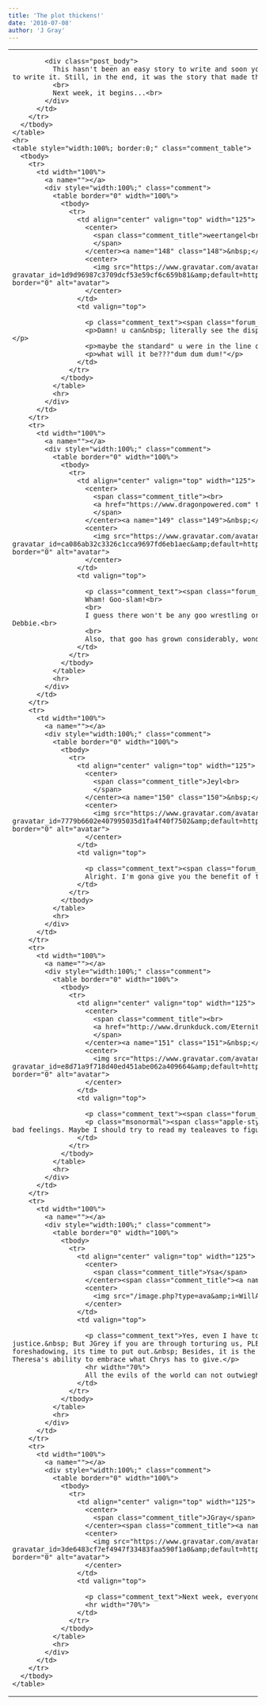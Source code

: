 ```yaml
---
title: 'The plot thickens!'
date: '2010-07-08'
author: 'J Gray'
---
```


<div>
    <table border="0" class="post">
      <tbody>
        <tr>
          <td>
            
            <div class="post_body">
              This hasn't been an easy story to write and soon you'll all find out why. Honestly, I've questioned not only my ability to write the story but my right to write it. Still, in the end, it was the story that made the most sense. The story that had to be told.<br>
              <br>
              Next week, it begins...<br>
            </div>
          </td>
        </tr>
      </tbody>
    </table>
    <hr>
    <table style="width:100%; border:0;" class="comment_table">
      <tbody>
        <tr>
          <td width="100%">
            <a name=""></a>
            <div style="width:100%;" class="comment">
              <table border="0" width="100%">
                <tbody>
                  <tr>
                    <td align="center" valign="top" width="125">
                      <center>
                        <span class="comment_title">weertangel<br>
                        </span>
                      </center><a name="148" class="148">&nbsp;</a><br>
                      <center>
                        <img src="https://www.gravatar.com/avatar.php?gravatar_id=1d9d96987c3709dcf53e59cf6c659b81&amp;default=http%3A%2F%2Fmysteriesofthearcana.com%2Ftemplates%2Fmain%2Fimages%2Favatar.gif&amp;size=80&amp;rating=g" border="0" alt="avatar">
                      </center>
                    </td>
                    <td valign="top">
                      
                      <p class="comment_text"><span class="forum_info">Guest post by "weertangel"</span><br></p>
                      <p>Damn! u can&nbsp; literally see the dispair drip off of her!! can't wait to see how debbie died to make her so fearful of remembering it..</p>
                      <p>maybe the standard" u were in the line of fire"&nbsp; or the uncommon "i just followed orders"??</p>
                      <p>what will it be???"dum dum dum!"</p>
                    </td>
                  </tr>
                </tbody>
              </table>
              <hr>
            </div>
          </td>
        </tr>
        <tr>
          <td width="100%">
            <a name=""></a>
            <div style="width:100%;" class="comment">
              <table border="0" width="100%">
                <tbody>
                  <tr>
                    <td align="center" valign="top" width="125">
                      <center>
                        <span class="comment_title"><br>
                        <a href="https://www.dragonpowered.com" target="_blank">JD</a><br>
                        </span>
                      </center><a name="149" class="149">&nbsp;</a><br>
                      <center>
                        <img src="https://www.gravatar.com/avatar.php?gravatar_id=ca086ab32c3326c1cca9697fd6eb1aec&amp;default=http%3A%2F%2Fmysteriesofthearcana.com%2Ftemplates%2Fmain%2Fimages%2Favatar.gif&amp;size=80&amp;rating=g" border="0" alt="avatar">
                      </center>
                    </td>
                    <td valign="top">
                      
                      <p class="comment_text"><span class="forum_info">Guest post by "JD"</span><br>
                      Wham! Goo-slam!<br>
                      <br>
                      I guess there won't be any goo wrestling or jello shots.&nbsp; Theresa is too upset to fight any further, so yeah, need to see what happened to Debbie.<br>
                      <br>
                      Also, that goo has grown considerably, wonder what it's been eating.<br></p>
                    </td>
                  </tr>
                </tbody>
              </table>
              <hr>
            </div>
          </td>
        </tr>
        <tr>
          <td width="100%">
            <a name=""></a>
            <div style="width:100%;" class="comment">
              <table border="0" width="100%">
                <tbody>
                  <tr>
                    <td align="center" valign="top" width="125">
                      <center>
                        <span class="comment_title">Jeyl<br>
                        </span>
                      </center><a name="150" class="150">&nbsp;</a><br>
                      <center>
                        <img src="https://www.gravatar.com/avatar.php?gravatar_id=7779b6602e407995035d1fa4f40f7502&amp;default=http%3A%2F%2Fmysteriesofthearcana.com%2Ftemplates%2Fmain%2Fimages%2Favatar.gif&amp;size=80&amp;rating=g" border="0" alt="avatar">
                      </center>
                    </td>
                    <td valign="top">
                      
                      <p class="comment_text"><span class="forum_info">Guest post by "Jeyl"</span><br>
                      Alright. I'm gona give you the benefit of the doubt on this one. Let's see what we can see.</p>
                    </td>
                  </tr>
                </tbody>
              </table>
              <hr>
            </div>
          </td>
        </tr>
        <tr>
          <td width="100%">
            <a name=""></a>
            <div style="width:100%;" class="comment">
              <table border="0" width="100%">
                <tbody>
                  <tr>
                    <td align="center" valign="top" width="125">
                      <center>
                        <span class="comment_title"><br>
                        <a href="http://www.drunkduck.com/Eternity_Dreams/index.php" target="_blank">Mitaukano</a><br>
                        </span>
                      </center><a name="151" class="151">&nbsp;</a><br>
                      <center>
                        <img src="https://www.gravatar.com/avatar.php?gravatar_id=e8d71a9f718d40ed451abe062a409664&amp;default=http%3A%2F%2Fmysteriesofthearcana.com%2Ftemplates%2Fmain%2Fimages%2Favatar.gif&amp;size=80&amp;rating=g" border="0" alt="avatar">
                      </center>
                    </td>
                    <td valign="top">
                      
                      <p class="comment_text"><span class="forum_info">Guest post by "Mitaukano"</span><br></p>
                      <p class="msonormal"><span class="apple-style-span"><span style="font-size:13.5pt; line-height:115%;font-family:">Oh man.... I have hunches and bad feelings. Maybe I should try to read my tealeaves to figure this one. Man Keith's artwork just keeps getting more phenomenal.</span></span></p>
                    </td>
                  </tr>
                </tbody>
              </table>
              <hr>
            </div>
          </td>
        </tr>
        <tr>
          <td width="100%">
            <a name=""></a>
            <div style="width:100%;" class="comment">
              <table border="0" width="100%">
                <tbody>
                  <tr>
                    <td align="center" valign="top" width="125">
                      <center>
                        <span class="comment_title">Ysa</span>
                      </center><span class="comment_title"><a name="152" class="152">&nbsp;</a></span><br>
                      <center>
                        <img src="/image.php?type=ava&amp;i=WillAv.jpg" border="0" alt="image">
                      </center>
                    </td>
                    <td valign="top">
                      
                      <p class="comment_text">Yes, even I have to admit Keith is disgustingly talented.&nbsp; Nice job on the coloring, it truely does the line art justice.&nbsp; But JGrey if you are through torturing us, PLEASE let us know what&nbsp; happened to Debbie!&nbsp; You are just being a tease with all this foreshadowing, its time to put out.&nbsp; Besides, it is the love losts that defines the love nows.&nbsp; And I'm curious to see how this love lost impacts Theresa's ability to embrace what Chrys has to give.</p>
                      <hr width="70%">
                      All the evils of the world can not outwiegh one act of kindness.
                    </td>
                  </tr>
                </tbody>
              </table>
              <hr>
            </div>
          </td>
        </tr>
        <tr>
          <td width="100%">
            <a name=""></a>
            <div style="width:100%;" class="comment">
              <table border="0" width="100%">
                <tbody>
                  <tr>
                    <td align="center" valign="top" width="125">
                      <center>
                        <span class="comment_title">JGray</span>
                      </center><span class="comment_title"><a name="153" class="153">&nbsp;</a></span><br>
                      <center>
                        <img src="https://www.gravatar.com/avatar.php?gravatar_id=3de6483cf7ef4947f33483faa590f1a0&amp;default=http%3A%2F%2Fmysteriesofthearcana.com%2Ftemplates%2Fmain%2Fimages%2Favatar.gif&amp;size=100&amp;rating=g" border="0" alt="avatar">
                      </center>
                    </td>
                    <td valign="top">
                      
                      <p class="comment_text">Next week, everyone. Next week, the truth begins to come out.<br></p>
                      <hr width="70%">
                    </td>
                  </tr>
                </tbody>
              </table>
              <hr>
            </div>
          </td>
        </tr>
      </tbody>
    </table>
  </div>
